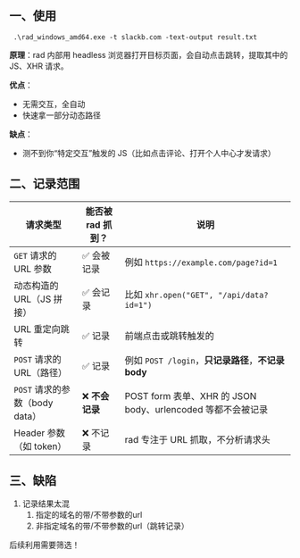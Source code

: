 ## 一、使用

```
 .\rad_windows_amd64.exe -t slackb.com -text-output result.txt
```

**原理**：rad 内部用 headless 浏览器打开目标页面，会自动点击跳转，提取其中的 JS、XHR 请求。

**优点**：

- 无需交互，全自动
- 快速拿一部分动态路径

**缺点**：

- 测不到你“特定交互”触发的 JS（比如点击评论、打开个人中心才发请求）

## 二、记录范围

| 请求类型                       | 能否被 rad 抓到？ | 说明                                                        |
| ------------------------------ | ----------------- | ----------------------------------------------------------- |
| `GET` 请求的 URL 参数          | ✅ 会被记录        | 例如 `https://example.com/page?id=1`                        |
| 动态构造的 URL（JS 拼接）      | ✅ 会记录          | 比如 `xhr.open("GET", "/api/data?id=1")`                    |
| URL 重定向跳转                 | ✅ 记录            | 前端点击或跳转触发的                                        |
| `POST` 请求的 URL（路径）      | ✅ 记录            | 例如 `POST /login`，**只记录路径**，**不记录 body**         |
| `POST` 请求的参数（body data） | ❌ **不会记录**    | POST form 表单、XHR 的 JSON body、urlencoded 等都不会被记录 |
| Header 参数（如 token）        | ❌ 不记录          | rad 专注于 URL 抓取，不分析请求头                           |

## 三、缺陷

1. 记录结果太混
   1. 指定的域名的带/不带参数的url
   2. 非指定域名的带/不带参数的url（跳转记录）

后续利用需要筛选！

